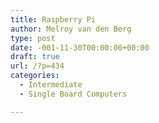 ```yaml
---
title: Raspberry Pi
author: Melroy van den Berg
type: post
date: -001-11-30T00:00:00+00:00
draft: true
url: /?p=434
categories:
  - Intermediate
  - Single Board Computers

---
```

